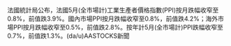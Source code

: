 法國統計局公布，法國5月(全市場計)工業生產者價格指數(PPI)按月跌幅收窄至0.8%，前值跌3.9%。國內市場PPI按月跌幅收窄至0.8%，前值跌4.2%；海外市場PPI按月跌幅收窄至0.5%，前值跌2.8%。按年計5月(全市場計)PPI跌幅收窄至0.7%，前值跌1.3%。(da/u)AASTOCKS新聞